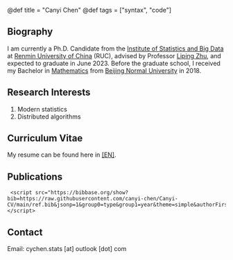 @def title = "Canyi Chen"
@def tags = ["syntax", "code"]






## Biography

I am currently a Ph.D. Candidate from the [Institute of Statistics and Big Data](http://isbd.ruc.edu.cn/) at [Renmin University of China](https://www.ruc.edu.cn/) (RUC), advised by Professor [Liping Zhu](https://scholar.google.com/citations?user=IRVKAnAAAAAJ&hl=en), and expected to graduate in June 2023.  Before the graduate school, I received my Bachelor in [Mathematics](http://math.bnu.edu.cn/) from [Beijing Normal  University](https://www.bnu.edu.cn/) in 2018. 

<!--
I also serve as an anonymous referee for *Statistica Sinica*.
-->

## Research Interests

1. Modern statistics
2. Distributed algorithms

## Curriculum Vitae

My resume can be found here in [[EN]](https://canyi-chen.github.io/Canyi-CV/main.pdf).






<!--

## Contact

chency1997 [at] ruc [dot] edu [dot] cn
-->

## Publications

~~~
 <script src="https://bibbase.org/show?bib=https://raw.githubusercontent.com/canyi-chen/Canyi-CV/main/ref.bib&jsonp=1&group0=type&group1=year&theme=simple&authorFirst=1&fullnames=0&commas=,&showSearch=1&nocache=0"></script> 
~~~

<!--
## Honors and Awards

- National Scholarship of China. Renmin University of China. 2022
- Jingdong Special Scholarship (Recommendation). Renmin University of China. 2022
- University Graduate First Class Scholarship. Renmin University of China. 2019 - 2022
- [National Second Prize in National Undergraduate Mathematical Modeling Contest](http://www.mcm.edu.cn/).  Beijing Normal University. 2016
- National Inspirational Scholarship.  Beijing Normal University. 2015 - 2017
-->






## Contact


<!--
Institute of Statistics and Big Data

Renmin University of China
-->

Email: cychen.stats [at] outlook [dot] com